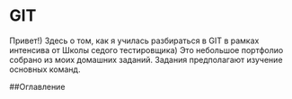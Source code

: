 # GIT
Привет!) Здесь о том, как я училась разбираться в GIT в рамках интенсива от Школы седого тестировщика)
Это небольшое портфолио собрано из моих домашних заданий. Задания предполагают изучение основных команд.

##Оглавление

###
